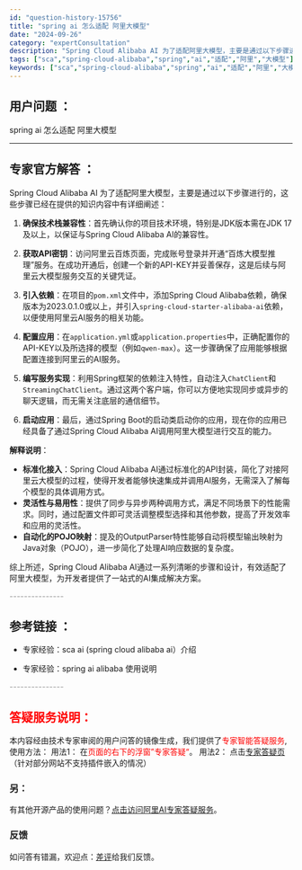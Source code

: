 ```yaml
---
id: "question-history-15756"
title: "spring ai 怎么适配 阿里大模型"
date: "2024-09-26"
category: "expertConsultation"
description: "Spring Cloud Alibaba AI 为了适配阿里大模型，主要是通过以下步骤进行的，这些步骤已经在提供的知识内容中有详细阐述：1. **确保技术栈兼容性**：首先确认你的项目技术环境，特别是JDK版本需在JDK 17及以上，以保证与Spring Cloud Alibaba AI的兼容性。2"
tags: ["sca","spring-cloud-alibaba","spring","ai","适配","阿里","大模型"]
keywords: ["sca","spring-cloud-alibaba","spring","ai","适配","阿里","大模型"]
---
```


## 用户问题 ： 
 spring ai 怎么适配 阿里大模型  

---------------
## 专家官方解答 ：

Spring Cloud Alibaba AI 为了适配阿里大模型，主要是通过以下步骤进行的，这些步骤已经在提供的知识内容中有详细阐述：

1. **确保技术栈兼容性**：首先确认你的项目技术环境，特别是JDK版本需在JDK 17及以上，以保证与Spring Cloud Alibaba AI的兼容性。

2. **获取API密钥**：访问阿里云百炼页面，完成账号登录并开通“百炼大模型推理”服务。在成功开通后，创建一个新的API-KEY并妥善保存，这是后续与阿里云大模型服务交互的关键凭证。

3. **引入依赖**：在项目的`pom.xml`文件中，添加Spring Cloud Alibaba依赖，确保版本为2023.0.1.0或以上，并引入`spring-cloud-starter-alibaba-ai`依赖，以便使用阿里云AI服务的相关功能。

4. **配置应用**：在`application.yml`或`application.properties`中，正确配置你的API-KEY以及所选择的模型（例如`qwen-max`）。这一步骤确保了应用能够根据配置连接到阿里云的AI服务。

5. **编写服务实现**：利用Spring框架的依赖注入特性，自动注入`ChatClient`和`StreamingChatClient`。通过这两个客户端，你可以方便地实现同步或异步的聊天逻辑，而无需关注底层的通信细节。

6. **启动应用**：最后，通过Spring Boot的启动类启动你的应用，现在你的应用已经具备了通过Spring Cloud Alibaba AI调用阿里大模型进行交互的能力。

**解释说明**：
- **标准化接入**：Spring Cloud Alibaba AI通过标准化的API封装，简化了对接阿里云大模型的过程，使得开发者能够快速集成并调用AI服务，无需深入了解每个模型的具体调用方式。
- **灵活性与易用性**：提供了同步与异步两种调用方式，满足不同场景下的性能需求。同时，通过配置文件即可灵活调整模型选择和其他参数，提高了开发效率和应用的灵活性。
- **自动化的POJO映射**：提及的OutputParser特性能够自动将模型输出映射为Java对象（POJO），进一步简化了处理AI响应数据的复杂度。

综上所述，Spring Cloud Alibaba AI通过一系列清晰的步骤和设计，有效适配了阿里大模型，为开发者提供了一站式的AI集成解决方案。


<font color="#949494">---------------</font> 


## 参考链接 ：

* 专家经验：sca ai (spring cloud alibaba ai）介绍 
 
 * 专家经验：spring ai alibaba 使用说明 


 <font color="#949494">---------------</font> 
 


## <font color="#FF0000">答疑服务说明：</font> 

本内容经由技术专家审阅的用户问答的镜像生成，我们提供了<font color="#FF0000">专家智能答疑服务</font>,使用方法：
用法1： 在<font color="#FF0000">页面的右下的浮窗”专家答疑“</font>。
用法2： 点击[专家答疑页](https://answer.opensource.alibaba.com/docs/intro)（针对部分网站不支持插件嵌入的情况）
### 另：


有其他开源产品的使用问题？[点击访问阿里AI专家答疑服务](https://answer.opensource.alibaba.com/docs/intro)。
### 反馈
如问答有错漏，欢迎点：[差评](https://ai.nacos.io/user/feedbackByEnhancerGradePOJOID?enhancerGradePOJOId=15757)给我们反馈。
